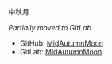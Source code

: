 中秋月

*Partially moved to GitLab.*

* GitHub: [MidAutumnMoon](https://github.com/MidAutumnMoon/)
* GitLab: [MidAutumnMoon](https://gitlab.com/MidAutumnMoon/)

